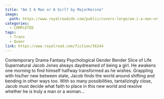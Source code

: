 ```yaml
---
title: "Am I A Man or A Girl? by MajorKerina"
image: 
  path: https://www.royalroadcdn.com/public/covers-large/am-i-a-man-or-a-girl-61617.jpg
categories:
  - COMPLETED
tags:
  - Trans
  - Queer
link: https://www.royalroad.com/fiction/56244
---
```

Contemporary Drama Fantasy Psychological Gender Bender Slice of Life Supernatural
Jacob Jones always daydreamed of being a girl. He awakens one morning to find himself halfway transformed as he wishes. Grappling with his/her new between state, Jacob finds the world around shifting and bending in other ways too. With so many possibilities, tantalizingly close, Jacob must decide what faith to place in this new world and resolve whether he is truly a man or a woman...